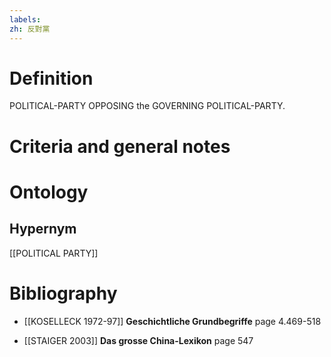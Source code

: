 ```yaml
---
labels: 
zh: 反對黨
---
```


# Definition
POLITICAL-PARTY OPPOSING the GOVERNING POLITICAL-PARTY.
# Criteria and general notes
# Ontology

## Hypernym
[[POLITICAL PARTY]]
# Bibliography
- [[KOSELLECK 1972-97]]
**Geschichtliche Grundbegriffe** page 4.469-518

- [[STAIGER 2003]]
**Das grosse China-Lexikon** page 547
